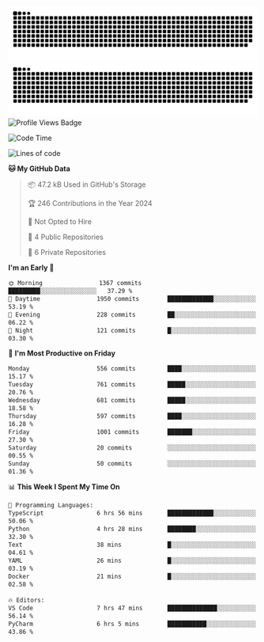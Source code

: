 <img src="https://github.com/nielsbaggerman/nielsbaggerman/blob/output/github-contribution-grid-snake.svg#gh-light-mode-only" alt="GitHub Snake Light">
<img src="https://github.com/nielsbaggerman/nielsbaggerman/blob/output/github-contribution-grid-snake-dark.svg#gh-dark-mode-only" alt="GitHub Snake Dark">
<img src="https://komarev.com/ghpvc/?username=nielsbaggerman&amp;label=Profile+Views" alt="Profile Views Badge" />

<!--START_SECTION:waka-->
![Code Time](http://img.shields.io/badge/Code%20Time-2%2C071%20hrs%2037%20mins-blue)

![Lines of code](https://img.shields.io/badge/From%20Hello%20World%20I%27ve%20Written-7.1%20million%20lines%20of%20code-blue)

**🐱 My GitHub Data** 

> 📦 47.2 kB Used in GitHub's Storage 
 > 
> 🏆 246 Contributions in the Year 2024
 > 
> 🚫 Not Opted to Hire
 > 
> 📜 4 Public Repositories 
 > 
> 🔑 6 Private Repositories 
 > 
**I'm an Early 🐤** 

```text
🌞 Morning                1367 commits        █████████░░░░░░░░░░░░░░░░   37.29 % 
🌆 Daytime                1950 commits        █████████████░░░░░░░░░░░░   53.19 % 
🌃 Evening                228 commits         ██░░░░░░░░░░░░░░░░░░░░░░░   06.22 % 
🌙 Night                  121 commits         █░░░░░░░░░░░░░░░░░░░░░░░░   03.30 % 
```
📅 **I'm Most Productive on Friday** 

```text
Monday                   556 commits         ████░░░░░░░░░░░░░░░░░░░░░   15.17 % 
Tuesday                  761 commits         █████░░░░░░░░░░░░░░░░░░░░   20.76 % 
Wednesday                681 commits         █████░░░░░░░░░░░░░░░░░░░░   18.58 % 
Thursday                 597 commits         ████░░░░░░░░░░░░░░░░░░░░░   16.28 % 
Friday                   1001 commits        ███████░░░░░░░░░░░░░░░░░░   27.30 % 
Saturday                 20 commits          ░░░░░░░░░░░░░░░░░░░░░░░░░   00.55 % 
Sunday                   50 commits          ░░░░░░░░░░░░░░░░░░░░░░░░░   01.36 % 
```


📊 **This Week I Spent My Time On** 

```text
💬 Programming Languages: 
TypeScript               6 hrs 56 mins       █████████████░░░░░░░░░░░░   50.06 % 
Python                   4 hrs 28 mins       ████████░░░░░░░░░░░░░░░░░   32.30 % 
Text                     38 mins             █░░░░░░░░░░░░░░░░░░░░░░░░   04.61 % 
YAML                     26 mins             █░░░░░░░░░░░░░░░░░░░░░░░░   03.19 % 
Docker                   21 mins             █░░░░░░░░░░░░░░░░░░░░░░░░   02.58 % 

🔥 Editors: 
VS Code                  7 hrs 47 mins       ██████████████░░░░░░░░░░░   56.14 % 
PyCharm                  6 hrs 5 mins        ███████████░░░░░░░░░░░░░░   43.86 % 
```


<!--END_SECTION:waka-->
